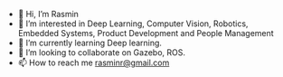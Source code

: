 - 👋 Hi, I’m Rasmin
- 👀 I’m interested in Deep Learning, Computer Vision, Robotics, Embedded Systems, Product Development and People Management
- 🌱 I’m currently learning Deep learning.
- 💞️ I’m looking to collaborate on Gazebo, ROS.
- 📫 How to reach me rasminr@gmail.com

<!---
rasminr/rasminr is a ✨ special ✨ repository because its `README.md` (this file) appears on your GitHub profile.
You can click the Preview link to take a look at your changes.
--->
